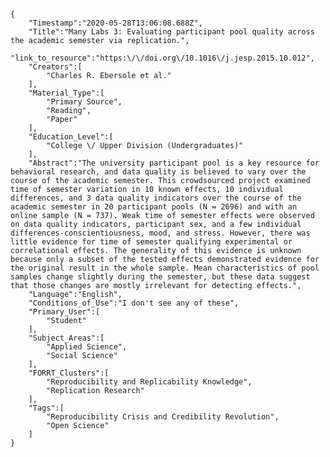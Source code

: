 
    {
        "Timestamp":"2020-05-28T13:06:08.688Z",
        "Title":"Many Labs 3: Evaluating participant pool quality across the academic semester via replication.",
        "link_to_resource":"https:\/\/doi.org\/10.1016\/j.jesp.2015.10.012",
        "Creators":[
            "Charles R. Ebersole et al."
        ],
        "Material_Type":[
            "Primary Source",
            "Reading",
            "Paper"
        ],
        "Education_Level":[
            "College \/ Upper Division (Undergraduates)"
        ],
        "Abstract":"The university participant pool is a key resource for behavioral research, and data quality is believed to vary over the course of the academic semester. This crowdsourced project examined time of semester variation in 10 known effects, 10 individual differences, and 3 data quality indicators over the course of the academic semester in 20 participant pools (N = 2696) and with an online sample (N = 737). Weak time of semester effects were observed on data quality indicators, participant sex, and a few individual differences-conscientiousness, mood, and stress. However, there was little evidence for time of semester qualifying experimental or correlational effects. The generality of this evidence is unknown because only a subset of the tested effects demonstrated evidence for the original result in the whole sample. Mean characteristics of pool samples change slightly during the semester, but these data suggest that those changes are mostly irrelevant for detecting effects.",
        "Language":"English",
        "Conditions_of_Use":"I don't see any of these",
        "Primary_User":[
            "Student"
        ],
        "Subject_Areas":[
            "Applied Science",
            "Social Science"
        ],
        "FORRT_Clusters":[
            "Reproducibility and Replicability Knowledge",
            "Replication Research"
        ],
        "Tags":[
            "Reproducibility Crisis and Credibility Revolution",
            "Open Science"
        ]
    }
